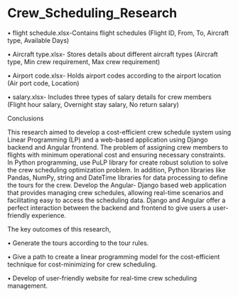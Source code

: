 # Crew_Scheduling_Research

• flight schedule.xlsx-Contains flight schedules (Flight ID, From, To, Aircraft type,
 Available Days)
 
 • Aircraft type.xlsx- Stores details about different aircraft types (Aircraft type,
 Min crew requirement, Max crew requirement)
 
 • Airport code.xlsx- Holds airport codes according to the airport location (Air
port code, Location)

 • salary.xlsx- Includes three types of salary details for crew members (Flight hour salary,
 Overnight stay salary, No return salary)

Conclusions

 This research aimed to develop a cost-efficient crew schedule system using Linear
 Programming (LP) and a web-based application using Django backend and
 Angular frontend. The problem of assigning crew members to flights with minimum
 operational cost and ensuring necessary constraints. In Python programming, use PuLP
 library for create robust solution to solve the crew scheduling optimization problem.
 In addition, Python libraries like Pandas, NumPy, string and DateTime libraries for
 data processing to define the tours for the crew.
 Develop the Angular- Django based web application that provides managing crew
 schedules, allowing real-time scenarios and facilitating easy to access the scheduling
 data. Django and Angular offer a perfect interaction between the backend and frontend
 to give users a user-friendly experience.
 
 The key outcomes of this research,
 
 • Generate the tours according to the tour rules.
 
 • Give a path to create a linear programming model for the cost-efficient technique
 for cost-minimizing for crew scheduling.
 
 • Develop of user-friendly website for real-time crew scheduling management.
